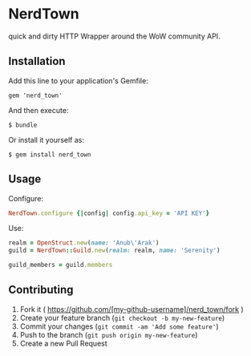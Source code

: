 # NerdTown

quick and dirty HTTP Wrapper around the WoW community API.

## Installation

Add this line to your application's Gemfile:

    gem 'nerd_town'

And then execute:

    $ bundle

Or install it yourself as:

    $ gem install nerd_town

## Usage

Configure:

```rb
NerdTown.configure {|config| config.api_key = 'API KEY'}
```

Use:
```rb
realm = OpenStruct.new(name: 'Anub\'Arak')
guild = NerdTown::Guild.new(realm: realm, name: 'Serenity')

guild_members = guild.members
```

## Contributing

1. Fork it ( https://github.com/[my-github-username]/nerd_town/fork )
2. Create your feature branch (`git checkout -b my-new-feature`)
3. Commit your changes (`git commit -am 'Add some feature'`)
4. Push to the branch (`git push origin my-new-feature`)
5. Create a new Pull Request
